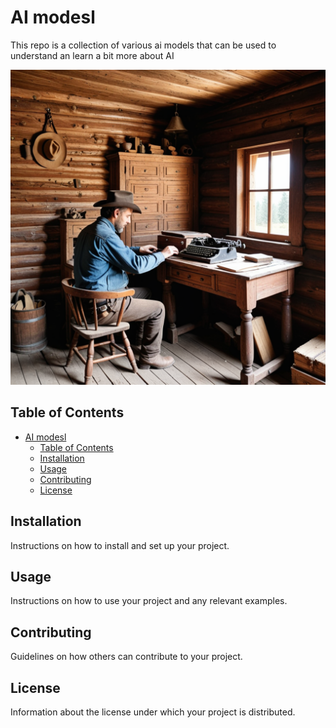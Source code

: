# AI modesl

This repo is a collection of various ai models that can be used to understand an learn a bit more about AI

![Country Western](country_western.png)

## Table of Contents

- [AI modesl](#ai-modesl)
  - [Table of Contents](#table-of-contents)
  - [Installation](#installation)
  - [Usage](#usage)
  - [Contributing](#contributing)
  - [License](#license)

## Installation

Instructions on how to install and set up your project.

## Usage

Instructions on how to use your project and any relevant examples.

## Contributing

Guidelines on how others can contribute to your project.

## License

Information about the license under which your project is distributed.
